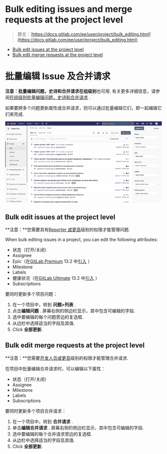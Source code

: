 # Bulk editing issues and merge requests at the project level

> 原文：[https://docs.gitlab.com/ee/user/project/bulk_editing.html](https://docs.gitlab.com/ee/user/project/bulk_editing.html)

*   [Bulk edit issues at the project level](#bulk-edit-issues-at-the-project-level)
*   [Bulk edit merge requests at the project level](#bulk-edit-merge-requests-at-the-project-level)

# 批量编辑 Issue 及合并请求[](#批量编辑issue及合并请求 "Permalink")

**注意：**批量编辑问题，史诗和合并请求在**组级别**也可用. 有关更多详细信息，请参阅[在组级别批量编辑问题，史诗和合并请求](../group/bulk_editing/index.html) .

如果要跨多个问题更新属性或合并请求，则可以通过批量编辑它们，即一起编辑它们来完成.

[![Bulk editing](img/5b2694c5d35f9fdb42b43bb1f38ec29c.png)](img/bulk-editing_v13_2.png)

## Bulk edit issues at the project level[](#bulk-edit-issues-at-the-project-level "Permalink")

**注意：**您需要具有[Reporter 或更高](../permissions.html)级别的权限才能管理问题.

When bulk editing issues in a project, you can edit the following attributes:

*   状态（打开/关闭）
*   Assignee
*   Epic（在[GitLab Premium](https://about.gitlab.com/pricing/) 13.2 中[引入](https://gitlab.com/gitlab-org/gitlab/-/issues/210470) ）
*   Milestone
*   Labels
*   健康状况（在[GitLab Ultimate](https://about.gitlab.com/pricing/) 13.2 中[引入](https://gitlab.com/gitlab-org/gitlab/-/issues/218395) ）
*   Subscriptions

要同时更新多个项目问题：

1.  在一个项目中，转到 **问题>列表** .
2.  点击**编辑问题** . 屏幕右侧的侧边栏显示，其中包含可编辑的字段.
3.  选中要编辑的每个问题旁边的复选框.
4.  从边栏中选择适当的字段及其值.
5.  Click **全部更新**.

## Bulk edit merge requests at the project level[](#bulk-edit-merge-requests-at-the-project-level "Permalink")

**注意：**您需要[开发人员或更高](../permissions.html)级别的权限才能管理合并请求.

在项目中批量编辑合并请求时，可以编辑以下属性：

*   状态（打开/关闭）
*   Assignee
*   Milestone
*   Labels
*   Subscriptions

要同时更新多个项目合并请求：

1.  在一个项目中，转到 **合并请求** .
2.  单击**编辑合并请求** . 屏幕右侧的侧边栏显示，其中包含可编辑的字段.
3.  选中要编辑的每个合并请求旁边的复选框.
4.  从边栏中选择适当的字段及其值.
5.  Click **全部更新**.